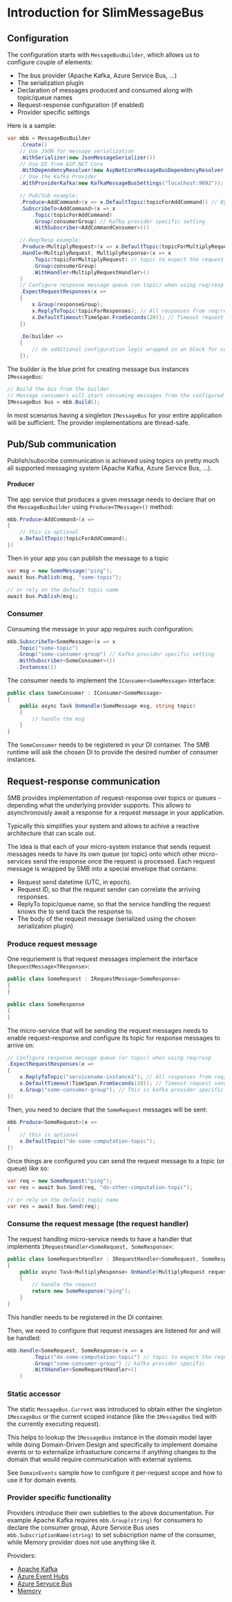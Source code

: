 
# Introduction for SlimMessageBus

## Configuration

The configuration starts with `MessageBusBuilder`, which allows us to configure couple of elements:
* The bus provider (Apache Kafka, Azure Service Bus, ...)
* The serialization plugin
* Declaration of messages produced and consumed along with topic/queue names
* Request-response configuration (if enabled)
* Provider specific settings

Here is a sample:

```cs
var mbb = MessageBusBuilder
	.Create()
	// Use JSON for message serialization                
	.WithSerializer(new JsonMessageSerializer())
	// Use DI from ASP.NET Core
	.WithDependencyResolver(new AspNetCoreMessageBusDependencyResolver(serviceProvider))
	// Use the Kafka Provider
	.WithProviderKafka(new KafkaMessageBusSettings("localhost:9092"));

	// Pub/Sub example:
	.Produce<AddCommand>(x => x.DefaultTopic(topicForAddCommand)) // By default AddCommand messages will go to event hub named 'add-command' (or topic if Kafka is chosen)
	.SubscribeTo<AddCommand>(x => x
		.Topic(topicForAddCommand)
		.Group(consumerGroup) // Kafka provider specific setting
		.WithSubscriber<AddCommandConsumer>())

	// Req/Resp example:	
	.Produce<MultiplyRequest>(x => x.DefaultTopic(topicForMultiplyRequest)) // By default AddCommand messages will go to event hub named 'multiply-request' (or topic if Kafka is chosen)
	.Handle<MultiplyRequest, MultiplyResponse>(x => x
		.Topic(topicForMultiplyRequest) // topic to expect the request messages
		.Group(consumerGroup)
		.WithHandler<MultiplyRequestHandler>()
	)
	// Configure response message queue (on topic) when using req/resp
	.ExpectRequestResponses(x =>
	{
		x.Group(responseGroup);
		x.ReplyToTopic(topicForResponses); // All responses from req/resp will return on this topic (the EventHub name)
		x.DefaultTimeout(TimeSpan.FromSeconds(20)); // Timeout request sender if response won't arrive within 10 seconds.
	})
	
	.Do(builder =>
	{
		// do additional configuration logic wrapped in an block for convenience
	});
```

The builder is the blue print for creating message bus instances `IMessageBus`:

```cs
// Build the bus from the builder. 
// Message consumers will start consuming messages from the configured topics/queues of the chosen provider.
IMessageBus bus = mbb.Build();
```

In most scenarios having a singleton `IMessageBus` for your entire application will be sufficient. The provider implementations are thread-safe.

## Pub/Sub communication

Publish/subscribe communication is achieved using topics on pretty much all supported messaging system (Apache Kafka, Azure Service Bus, ...).

#### Producer

The app service that produces a given message needs to declare that on the `MessageBusBuilder` using `Produce<TMessage>()` method:

```cs
mbb.Produce<AddCommand>(x => 
{
	// this is optional
	x.DefaultTopic(topicForAddCommand);
})
```

Then in your app you can publish the message to a topic

```cs
var msg = new SomeMessage("ping");
await bus.Publish(msg, "some-topic");

// or rely on the default topic name
await bus.Publish(msg);
```

### Consumer

Consuming the message in your app requires such configuration:

```cs
mbb.SubscribeTo<SomeMessage>(x => x
   .Topic("some-topic")
   .Group("some-consumer-group") // Kafka provider specific setting
   .WithSubscriber<SomeConsumer>())
   .Instances(1)
```

The consumer needs to implement the `IConsumer<SomeMessage>` interface:

```cs
public class SomeConsumer : IConsumer<SomeMessage>
{
	public async Task OnHandle(SomeMessage msg, string topic)
	{
		// handle the msg
	}
}
```

The `SomeConsumer` needs to be registered in your DI container. The SMB runtime will ask the chosen DI to provide the desired number of consumer instances.

## Request-response communication

SMB provides implementation of request-response over topics or queues - depending what the underlying provider supports.
This allows to asynchronously await a response for a request message in your application.

Typically this simplifies your system and allows to achive a reactive architecture that can scale out.

The idea is that each of your micro-system instance that sends request messages needs to have its own queue (or topic) onto which other micro-services send the response once the request is processed.
Each request message is wrapped by SMB into a special envelope that contains:
* Request send datetime (UTC, in epoch).
* Request ID, so that the request sender can correlate the arriving responses.
* ReplyTo topic/queue name, so that the service handling the request knows the to send back the response to.
* The body of the request message (serialized using the chosen serialization plugin)

### Produce request message

One requriement is that request messages implement the interface `IRequestMessage<TResponse>`:

```cs
public class SomeRequest : IRequestMessage<SomeResponse>
{
}

public class SomeResponse 
{
}
```

The micro-service that will be sending the request messages needs to enable request-response and configure its topic for response messages to arrive on:

```cs
// Configure response message queue (or topic) when using req/resp
.ExpectRequestResponses(x =>
{
	x.ReplyToTopic("servicename-instance1"); // All responses from req/resp will return on this topic (the EventHub name)
	x.DefaultTimeout(TimeSpan.FromSeconds(20)); // Timeout request sender if response won't arrive within 10 seconds.
	x.Group("some-consumer-group"); // This is kafka provider specific setting
})
```

Then, you need to declare that the `SomeRequest` messages will be sent:

```cs
mbb.Produce<SomeRequest>(x => 
{
	// this is optional
	x.DefaultTopic("do-some-computation-topic");
})
```

Once things are configured you can send the request message to a topic (or queue) like so:

```cs
var req = new SomeRequest("ping");
var res = await bus.Send(req, "do-other-computation-topic");

// or rely on the default topic name
var res = await bus.Send(req);
```

### Consume the request message (the request handler)

The request handling micro-service needs to have a handler that implements `IRequestHandler<SomeRequest, SomeResponse>`:

```cs
public class SomeRequestHandler : IRequestHandler<SomeRequest, SomeResponse>
{
	public async Task<MultiplyResponse> OnHandle(MultiplyRequest request, string topic)
	{
		// handle the request	
		return new SomeResponse("ping");
	}
}
```

This handler needs to be registered in the DI container.

Then, we need to configure that request messages are listened for and will be handled:

```cs
mbb.Handle<SomeRequest, SomeResponse>(x => x
		.Topic("do-some-computation-topic") // topic to expect the requests
		.Group("some-consumer-group") // kafka provider specific
		.WithHandler<SomeRequestHandler>()
	)
```


### Static accessor

The static `MessageBus.Current` was introduced to obtain either the singleton `IMessageBus` or the current scoped instance (like the `IMessageBus` tied with the currently executing request).

This helps to lookup the `IMessageBus` instance in the domain model layer while doing Domain-Driven Design and specifically to implement domaine events or to externalize infrastucture concerns if anything changes to the domain that would require communication with external systems.

See `DomainEvents` sample how to configure it per-request scope and how to use it for domain events.

### Provider specific functionality

Providers introduce their own subletlies to the above documentation.
For example Apache Kafka requires `mbb.Group(string)` for consumers to declare the consumer group, Azure Service Bus uses `mbb.SubscriptionName(string)` to set subscription name of the consumer, while Memory provider does not use anything like it.

Providers:
* [Apache Kafka](provider_kafka.md)
* [Azure Event Hubs](provider_azure_eventhubs.md)
* [Azure Servuce Bus](provider_azure_servicebus.md)
* [Memory](provider_memory.md)